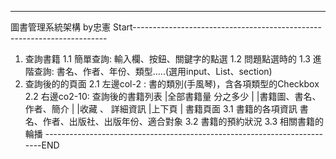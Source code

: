 ----------------------------------------------------------------------------
圖書管理系統架構 by忠憲
Start-----------------------------------------------------------------------
1. 查詢書籍
    1.1 簡單查詢: 輸入欄、按鈕、關鍵字的點選
    1.2 問題點選時的
    1.3 進階查詢: 書名、作者、年份、類型.....(選用input、List、section)
2. 查詢後的的頁面
    2.1 左邊col-2 : 書的類別(手風琴)，含各項類型的Checkbox
    2.2 右邊co2-10: 查詢後的書籍列表
        |全部書籍量 分之多少      |
        |書籍圖、書名、作者、簡介 | 
        |收藏 、 詳細資訊 |上下頁 |
        書籍頁面
        3.1 書籍的各項資訊 書名、作者、出版社、出版年份、適合對象
        3.2 書籍的預約狀況
        3.3 相關書籍的輪播
-------------------------------------------------------------------------END
